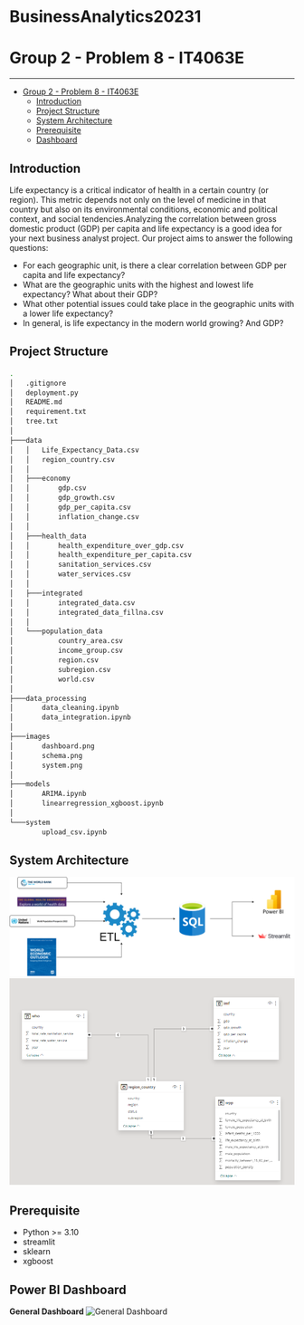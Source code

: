 # BusinessAnalytics20231
# Group 2 - Problem 8 - IT4063E
---
- [Group 2 - Problem 8 - IT4063E](#group-2---problem-8---it4063e)
  - [Introduction](#introduction)
  - [Project Structure](#project-structure)
  - [System Architecture](#architecture)
  - [Prerequisite](#prerequisite)
  - [Dashboard](#dashboard)

## Introduction
Life expectancy is a critical indicator of health in a certain country (or region). This metric depends not only on the level of medicine in that country but also on its environmental conditions, economic and political context, and social tendencies.Analyzing the correlation between gross domestic product (GDP) per capita and life expectancy is a good idea for your next business analyst project. 
Our project aims to answer the following questions:
- For each geographic unit, is there a clear correlation between GDP per capita and life expectancy?
- What are the geographic units with the highest and lowest life expectancy? What about their GDP?
- What other potential issues could take place in the geographic units with a lower life expectancy?
- In general, is life expectancy in the modern world growing? And GDP?
## Project Structure
```bash
.
│   .gitignore
│   deployment.py
│   README.md
│   requirement.txt
│   tree.txt
│   
├───data
│   │   Life_Expectancy_Data.csv
│   │   region_country.csv
│   │   
│   ├───economy
│   │       gdp.csv
│   │       gdp_growth.csv
│   │       gdp_per_capita.csv
│   │       inflation_change.csv
│   │       
│   ├───health_data
│   │       health_expenditure_over_gdp.csv
│   │       health_expenditure_per_capita.csv
│   │       sanitation_services.csv
│   │       water_services.csv
│   │       
│   ├───integrated
│   │       integrated_data.csv
│   │       integrated_data_fillna.csv
│   │       
│   └───population_data
│           country_area.csv
│           income_group.csv
│           region.csv
│           subregion.csv
│           world.csv
│           
├───data_processing
│       data_cleaning.ipynb
│       data_integration.ipynb
│       
├───images
│       dashboard.png
│       schema.png
│       system.png
│       
├───models
│       ARIMA.ipynb
│       linearregression_xgboost.ipynb
│       
└───system
        upload_csv.ipynb
```

## System Architecture
![Architecture](images/system.png)
![Schema](images/schema.png)

## Prerequisite
* Python >= 3.10
* streamlit
* sklearn
* xgboost

## Power BI Dashboard

**General Dashboard**
![General Dashboard](images/dashboard.jpeg)